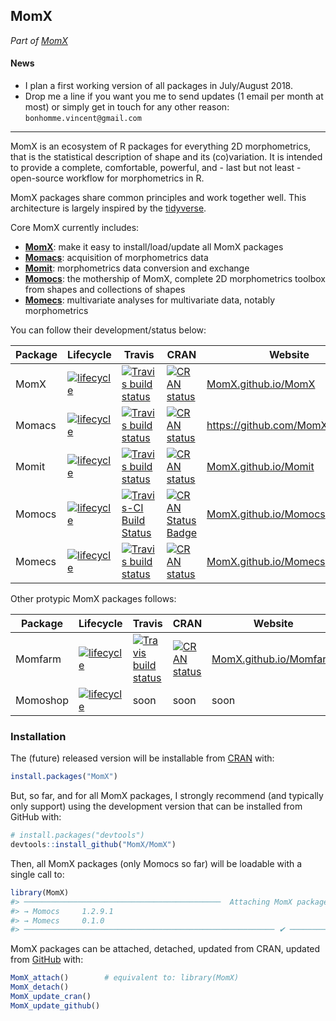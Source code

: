 
<!-- README.md is generated from README.Rmd. Please edit that file -->

## MomX

*Part of [MomX](https://momx.github.io/MomX/)*

<!--
[![lifecycle](https://img.shields.io/badge/lifecycle-experimental-orange.svg)](https://www.tidyverse.org/lifecycle/#experimental)
[![Travis build status](https://travis-ci.org/MomX/MomX.svg?branch=master)](https://travis-ci.org/MomX/MomX)
[![CRAN status](https://www.r-pkg.org/badges/version/MomX)](https://cran.r-project.org/package=MomX)
-->

#### News

  - I plan a first working version of all packages in July/August 2018.
  - Drop me a line if you want you me to send updates (1 email per month
    at most) or simply get in touch for any other reason:
    `bonhomme.vincent@gmail.com`

-----

MomX is an ecosystem of R packages for everything 2D morphometrics, that
is the statistical description of shape and its (co)variation. It is
intended to provide a complete, comfortable, powerful, and - last but
not least - open-source workflow for morphometrics in R.

MomX packages share common principles and work together well. This
architecture is largely inspired by the
[tidyverse](https://tidyverse.org).

Core MomX currently includes:

  - **[MomX](https://momx.github.io/MomX/)**: make it easy to
    install/load/update all MomX packages
  - **[Momacs](https://github.com/MomX/Momacs)**: acquisition of
    morphometrics data
  - **[Momit](http://momx.github.io/Momit/)**: morphometrics data
    conversion and exchange
  - **[Momocs](http://momx.github.io/Momocs/)**: the mothership of MomX,
    complete 2D morphometrics toolbox from shapes and collections of
    shapes
  - **[Momecs](http://momx.github.io/Momecs/)**: multivariate analyses
    for multivariate data, notably morphometrics

You can follow their development/status
below:

| Package | Lifecycle                                                                                                                         | Travis                                                                                                              | CRAN                                                                                                         | Website                                               |
| ------- | --------------------------------------------------------------------------------------------------------------------------------- | ------------------------------------------------------------------------------------------------------------------- | ------------------------------------------------------------------------------------------------------------ | ----------------------------------------------------- |
| MomX    | [![lifecycle](https://img.shields.io/badge/lifecycle-experimental-orange.svg)](https://www.tidyverse.org/lifecycle/#experimental) | [![Travis build status](https://travis-ci.org/MomX/MomX.svg?branch=master)](https://travis-ci.org/MomX/MomX)        | [![CRAN status](https://www.r-pkg.org/badges/version/MomX)](https://cran.r-project.org/package=MomX)         | [MomX.github.io/MomX](http://momx.github.io/MomX)     |
| Momacs  | [![lifecycle](https://img.shields.io/badge/lifecycle-experimental-orange.svg)](https://www.tidyverse.org/lifecycle/#experimental) | [![Travis build status](https://travis-ci.org/MomX/Momacs.svg?branch=master)](https://travis-ci.org/MomX/Momacs)    | [![CRAN status](https://www.r-pkg.org/badges/version/Momacs)](https://cran.r-project.org/package=Momacs)     | <https://github.com/MomX/Momacs>                      |
| Momit   | [![lifecycle](https://img.shields.io/badge/lifecycle-experimental-orange.svg)](https://www.tidyverse.org/lifecycle/#experimental) | [![Travis build status](https://travis-ci.org/MomX/Momit.svg?branch=master)](https://travis-ci.org/MomX/Momit)      | [![CRAN status](https://www.r-pkg.org/badges/version/Momit)](https://cran.r-project.org/package=Momit)       | [MomX.github.io/Momit](http://momx.github.io/Momit)   |
| Momocs  | [![lifecycle](https://img.shields.io/badge/lifecycle-maturing-blue.svg)](https://www.tidyverse.org/lifecycle/#maturing)           | [![Travis-CI Build Status](https://travis-ci.org/MomX/Momocs.svg?branch=master)](https://travis-ci.org/MomX/Momocs) | [![CRAN Status Badge](http://www.r-pkg.org/badges/version/Momocs)](http://cran.r-project.org/package=Momocs) | [MomX.github.io/Momocs](http://momx.github.io/Momocs) |
| Momecs  | [![lifecycle](https://img.shields.io/badge/lifecycle-experimental-orange.svg)](https://www.tidyverse.org/lifecycle/#experimental) | [![Travis build status](https://travis-ci.org/MomX/Momecs.svg?branch=master)](https://travis-ci.org/MomX/Momecs)    | [![CRAN status](https://www.r-pkg.org/badges/version/Momecs)](https://cran.r-project.org/package=Momecs)     | [MomX.github.io/Momecs](http://momx.github.io/Momecs) |

Other protypic MomX packages
follows:

| Package  | Lifecycle                                                                                                                         | Travis                                                                                                             | CRAN                                                                                                       | Website                                                 |
| -------- | --------------------------------------------------------------------------------------------------------------------------------- | ------------------------------------------------------------------------------------------------------------------ | ---------------------------------------------------------------------------------------------------------- | ------------------------------------------------------- |
| Momfarm  | [![lifecycle](https://img.shields.io/badge/lifecycle-experimental-orange.svg)](https://www.tidyverse.org/lifecycle/#experimental) | [![Travis build status](https://travis-ci.org/MomX/Momfarm.svg?branch=master)](https://travis-ci.org/MomX/Momfarm) | [![CRAN status](https://www.r-pkg.org/badges/version/Momfarm)](https://cran.r-project.org/package=Momfarm) | [MomX.github.io/Momfarm](http://momx.github.io/Momfarm) |
| Momoshop | [![lifecycle](https://img.shields.io/badge/lifecycle-experimental-orange.svg)](https://www.tidyverse.org/lifecycle/#experimental) | soon                                                                                                               | soon                                                                                                       | soon                                                    |

### Installation

The (future) released version will be installable from
[CRAN](https://CRAN.R-project.org/package=MomX) with:

``` r
install.packages("MomX")
```

But, so far, and for all MomX packages, I strongly recommend (and
typically only support) using the development version that can be
installed from GitHub with:

``` r
# install.packages("devtools")
devtools::install_github("MomX/MomX")
```

Then, all MomX packages (only Momocs so far) will be loadable with a
single call to:

``` r
library(MomX)
#> ────────────────────────────────────────────  Attaching MomX packages  ─────────────────────────────────────────── 
#> → Momocs     1.2.9.1      
#> → Momecs     0.1.0    
#> ──────────────────────────────────────────────────────── ✔ ───────────────────────────────────────────────────────
```

MomX packages can be attached, detached, updated from CRAN, updated from
[GitHub](http://github.com/MomX) with:

``` r
MomX_attach()        # equivalent to: library(MomX)
MomX_detach()
MomX_update_cran()
MomX_update_github()
```
